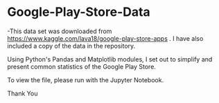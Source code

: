 # Google-Play-Store-Data
-This data set was downloaded from https://www.kaggle.com/lava18/google-play-store-apps . I have also included a copy of the data in the repository. 

Using Python's Pandas and Matplotlib modules, I set out to simplify and present common statistics of the Google Play Store.

To view the file, please run with the Jupyter Notebook. 

Thank You
